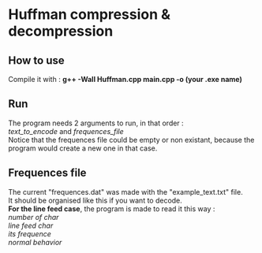 # Huffman compression & decompression 

## How to use 
Compile it with : **g++ -Wall Huffman.cpp main.cpp -o (your .exe name)** 

## Run 
The program needs 2 arguments to run, in that order :  
*text_to_encode* and *frequences_file*  
Notice that the frequences file could be empty or non existant, because the program would create a new one in that case.  

## Frequences file
The current "frequences.dat" was made with the "example_text.txt" file.  
It should be organised like this if you want to decode.  
**For the line feed case**, the program is made to read it this way :  
*number of char*  
*line feed char*  
*its frequence*  
*normal behavior*  

